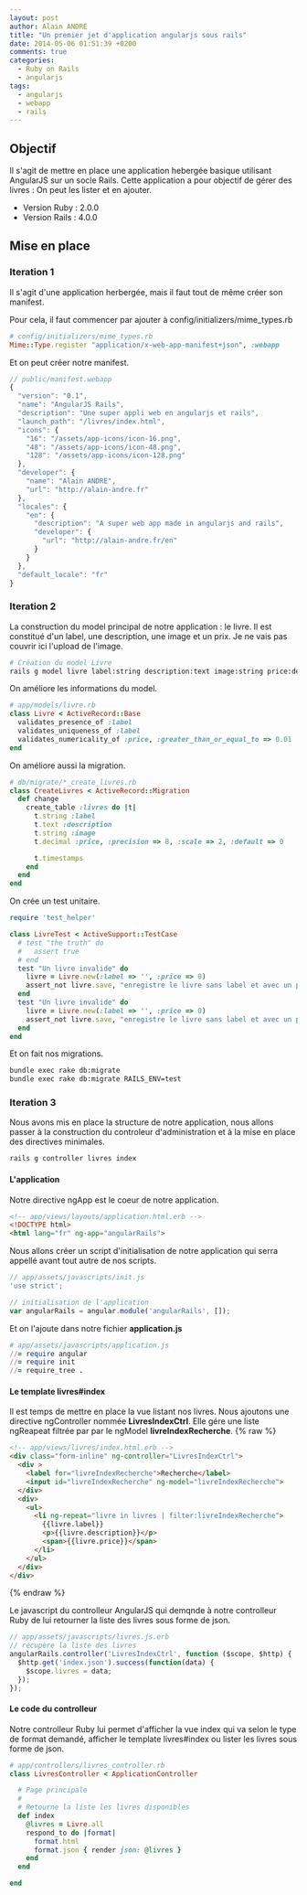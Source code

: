 ```yaml
---
layout: post
author: Alain ANDRE
title: "Un premier jet d'application angularjs sous rails"
date: 2014-05-06 01:51:39 +0200
comments: true
categories: 
  - Ruby on Rails
  - angularjs
tags:
  - angularjs
  - webapp
  - rails
---
```


## Objectif
Il s'agit de mettre en place une application hebergée basique utilisant AngularJS sur un socle Rails. Cette application a pour objectif de gérer des livres : On peut les lister et en ajouter.
 - Version Ruby : 2.0.0
 - Version Rails : 4.0.0

## Mise en place
### Iteration 1
Il s'agit d'une application herbergée, mais il faut tout de même créer son manifest.

Pour cela, il faut commencer par ajouter à config/initializers/mime_types.rb

```ruby 
# config/initializers/mime_types.rb
Mime::Type.register "application/x-web-app-manifest+json", :webapp
```

Et on peut créer notre manifest.
```javascript 
// public/manifest.webapp
{
  "version": "0.1",
  "name": "AngularJS Rails",
  "description": "Une super appli web en angularjs et rails",
  "launch_path": "/livres/index.html",
  "icons": {
    "16": "/assets/app-icons/icon-16.png",
    "48": "/assets/app-icons/icon-48.png",
    "128": "/assets/app-icons/icon-128.png"
  },
  "developer": {
    "name": "Alain ANDRE",
    "url": "http://alain-andre.fr"
  },
  "locales": {
    "en": {
      "description": "A super web app made in angularjs and rails",
      "developer": {
        "url": "http://alain-andre.fr/en"
      }
    }
  },
  "default_locale": "fr"
}
```

### Iteration 2
La construction du model principal de notre application : le livre. Il est constitué d'un label, une description, une image et un prix. Je ne vais pas couvrir ici l'upload de l'image.

```bash 
# Création du model Livre
rails g model livre label:string description:text image:string price:decimal
```

On améliore les informations du model.

```ruby 
# app/models/livre.rb
class Livre < ActiveRecord::Base
  validates_presence_of :label
  validates_uniqueness_of :label
  validates_numericality_of :price, :greater_than_or_equal_to => 0.01
end
```

On améliore aussi la migration.

```ruby 
# db/migrate/*_create_livres.rb
class CreateLivres < ActiveRecord::Migration
  def change
    create_table :livres do |t|
      t.string :label
      t.text :description
      t.string :image
      t.decimal :price, :precision => 8, :scale => 2, :default => 0

      t.timestamps
    end
  end
end
```

On crée un test unitaire.

```ruby
require 'test_helper'

class LivreTest < ActiveSupport::TestCase
  # test "the truth" do
  #   assert true
  # end
  test "Un livre invalide" do
    livre = Livre.new(:label => '', :price => 0)
    assert_not livre.save, "enregistre le livre sans label et avec un prix à 0"
  end
  test "Un livre invalide" do
    livre = Livre.new(:label => '', :price => 0)
    assert_not livre.save, "enregistre le livre sans label et avec un prix à 0"
  end
end
```

Et on fait nos migrations.

```bash
bundle exec rake db:migrate
bundle exec rake db:migrate RAILS_ENV=test
```

### Iteration 3
Nous avons mis en place la structure de notre application, nous allons passer à la construction du controleur d'administration et à la mise en place des directives minimales.

```bash
rails g controller livres index
```

#### L'application
Notre directive ngApp est le coeur de notre application.

```html 
<!-- app/views/layouts/application.html.erb -->
<!DOCTYPE html>
<html lang="fr" ng-app="angularRails">
```

Nous allons créer un script d'initialisation de notre application qui serra appellé avant tout autre de nos scripts.

```javascript 
// app/assets/javascripts/init.js
'use strict';

// initialisation de l'application
var angularRails = angular.module('angularRails', []);
```

Et on l'ajoute dans notre fichier **application.js**

```ruby 
# app/assets/javascripts/application.js
//= require angular
//= require init
//= require_tree .
```

#### Le template livres#index
Il est temps de mettre en place la vue listant nos livres. Nous ajoutons une directive ngController nommée **LivresIndexCtrl**. Elle gére une liste ngReapeat filtrée par par le ngModel **livreIndexRecherche**.
{% raw %}

```html 
<!-- app/views/livres/index.html.erb -->
<div class="form-inline" ng-controller="LivresIndexCtrl">
  <div >
    <label for="livreIndexRecherche">Recherche</label>
    <input id="livreIndexRecherche" ng-model="livreIndexRecherche">
  </div>
  <div>
    <ul>
      <li ng-repeat="livre in livres | filter:livreIndexRecherche">
        {{livre.label}}
        <p>{{livre.description}}</p>
        <span>{{livre.price}}</span>
      </li>
    </ul>
  </div>
</div>
```
{% endraw %}

Le javascript du controlleur AngularJS qui demqnde à notre controlleur Ruby de lui retourner la liste des livres sous forme de json.

```javascript 
// app/assets/javascripts/livres.js.erb
// récupère la liste des livres  
angularRails.controller('LivresIndexCtrl', function ($scope, $http) {
  $http.get('index.json').success(function(data) {
    $scope.livres = data;
  });
});
```

#### Le code du controlleur
Notre controlleur Ruby lui permet d'afficher la vue index qui va selon le type de format demandé, afficher le template livres#index ou lister les livres sous forme de json.

```ruby 
# app/controllers/livres_controller.rb
class LivresController < ApplicationController

  # Page principale
  #
  # Retourne la liste les livres disponibles
  def index
    @livres = Livre.all
    respond_to do |format|
      format.html
      format.json { render json: @livres }
    end
  end

end
```
